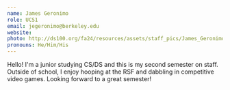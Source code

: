 ```yaml
---
name: James Geronimo
role: UCS1
email: jegeronimo@berkeley.edu
website: 
photo: http://ds100.org/fa24/resources/assets/staff_pics/James_Geronimo.jpg
pronouns: He/Him/His
---
```

Hello! I'm a junior studying CS/DS and this is my second semester on staff. Outside of school, I enjoy hooping at the RSF and dabbling in competitive video games. Looking forward to a great semester!
